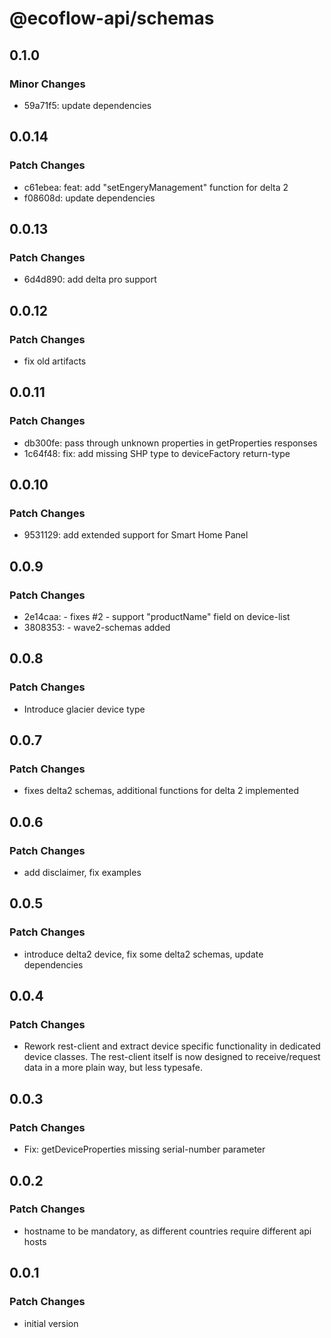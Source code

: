 # @ecoflow-api/schemas

## 0.1.0

### Minor Changes

- 59a71f5: update dependencies

## 0.0.14

### Patch Changes

- c61ebea: feat: add "setEngeryManagement" function for delta 2
- f08608d: update dependencies

## 0.0.13

### Patch Changes

- 6d4d890: add delta pro support

## 0.0.12

### Patch Changes

- fix old artifacts

## 0.0.11

### Patch Changes

- db300fe: pass through unknown properties in getProperties responses
- 1c64f48: fix: add missing SHP type to deviceFactory return-type

## 0.0.10

### Patch Changes

- 9531129: add extended support for Smart Home Panel

## 0.0.9

### Patch Changes

- 2e14caa: - fixes #2 - support "productName" field on device-list
- 3808353: - wave2-schemas added

## 0.0.8

### Patch Changes

- Introduce glacier device type

## 0.0.7

### Patch Changes

- fixes delta2 schemas, additional functions for delta 2 implemented

## 0.0.6

### Patch Changes

- add disclaimer, fix examples

## 0.0.5

### Patch Changes

- introduce delta2 device, fix some delta2 schemas, update dependencies

## 0.0.4

### Patch Changes

- Rework rest-client and extract device specific functionality in dedicated device classes. The rest-client itself is now designed to receive/request data in a more plain way, but less typesafe.

## 0.0.3

### Patch Changes

- Fix: getDeviceProperties missing serial-number parameter

## 0.0.2

### Patch Changes

- hostname to be mandatory, as different countries require different api hosts

## 0.0.1

### Patch Changes

- initial version
